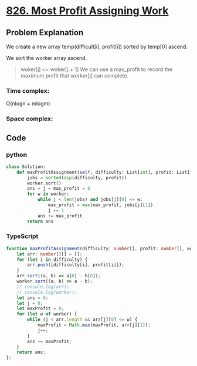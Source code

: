 # [826. Most Profit Assigning Work](https://leetcode.cn/problems/most-profit-assigning-work/description/?envType=daily-question&envId=2024-05-17)



## Problem Explanation
We create a new array temp(difficult[i], profit[i]) sorted by temp[0] ascend.

We sort the worker array ascend.
>woker[j] <= woker[j + 1]
We can use a max_profit to record the maximum profit that worker[j] can complete.

### Time complex:
O(nlogn + mlogm)
### Space complex:

## Code

### python
```python
class Solution:
    def maxProfitAssignment(self, difficulty: List[int], profit: List[int], worker: List[int]) -> int:
        jobs = sorted(zip(difficulty, profit))
        worker.sort()
        ans = j = max_profit = 0
        for w in worker:
            while j < len(jobs) and jobs[j][0] <= w:
                max_profit = max(max_profit, jobs[j][1])
                j += 1
            ans += max_profit
        return ans

```

### TypeScript
```TypeScript
function maxProfitAssignment(difficulty: number[], profit: number[], worker: number[]): number {
    let arr: number[][] = [];
    for (let i in difficulty) {
        arr.push([difficulty[i], profit[i]]);
    }
    arr.sort((a, b) => a[0] - b[0]);
    worker.sort((a, b) => a - b);
    // console.log(arr);
    // console.log(worker);
    let ans = 0;
    let j = 0;
    let maxProfit = 0;
    for (let w of worker) {
        while (j < arr.length && arr[j][0] <= w) {
            maxProfit = Math.max(maxProfit, arr[j][1]);
            j++;
        }
        ans += maxProfit;
    }
    return ans;
};

```